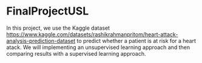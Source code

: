 # FinalProjectUSL

In this project, we use the Kaggle dataset https://www.kaggle.com/datasets/rashikrahmanpritom/heart-attack-analysis-prediction-dataset to predict whether a patient is at risk for a heart atack. We will implementing an unsupervised learning approach and then comparing results with a supervised learning approach.
